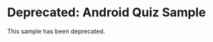 
Deprecated: Android Quiz Sample
===================================

This sample has been deprecated. 
